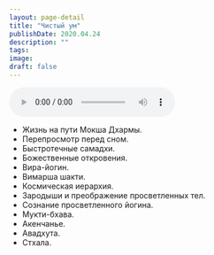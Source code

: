 ```yaml
---
layout: page-detail
title: "Чистый ум"
publishDate: 2020.04.24
description: ""
tags:
image:
draft: false
---
```


<audio title="2020.04.24 - Чистый ум.mp3" src="https://filer-api.advayta.org/v1.0/public/files/74167" controls=""></audio>

* Жизнь на пути Мокша Дхармы.
* Перепросмотр перед сном.
* Быстротечные самадхи.
* Божественные откровения.
* Вира-йогин.
* Вимарша шакти.
* Космическая иерархия.
* Зародыши и преображение просветленных тел.
* Сознание просветленного йогина.
* Мукти-бхава.
* Акенчанье.
* Авадхута.
* Стхала.

  
